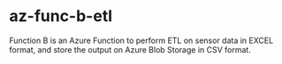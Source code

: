 # az-func-b-etl
Function B is an Azure Function to perform ETL on sensor data in EXCEL format, and store the output on Azure Blob Storage in CSV format.
